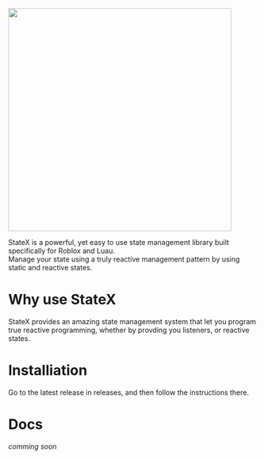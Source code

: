 <img src = "https://user-images.githubusercontent.com/94554616/180313029-0712a037-bda4-4ba7-9c9a-af4d9aae1f34.png" width = 450>


StateX is a powerful, yet easy to use state management library built specifically for Roblox and Luau. <br> Manage your state using a truly reactive management pattern by using static and reactive states.

# Why use StateX
StateX provides an amazing state management system that let you program true reactive programming, whether by provding you listeners, or reactive states. 

#  Installiation
Go to the latest release in releases, and then follow the instructions there.

# Docs
*comming soon*
